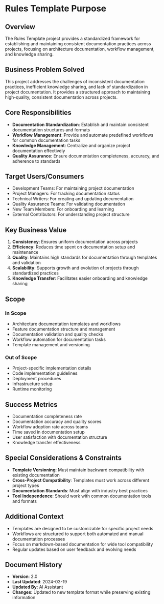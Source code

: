 # Rules Template Purpose

## Overview
The Rules Template project provides a standardized framework for establishing and maintaining consistent documentation practices across projects, focusing on architecture documentation, workflow management, and knowledge sharing.

## Business Problem Solved
This project addresses the challenges of inconsistent documentation practices, inefficient knowledge sharing, and lack of standardization in project documentation. It provides a structured approach to maintaining high-quality, consistent documentation across projects.

## Core Responsibilities
- **Documentation Standardization**: Establish and maintain consistent documentation structures and formats
- **Workflow Management**: Provide and automate predefined workflows for common documentation tasks
- **Knowledge Management**: Centralize and organize project documentation effectively
- **Quality Assurance**: Ensure documentation completeness, accuracy, and adherence to standards

## Target Users/Consumers
- Development Teams: For maintaining project documentation
- Project Managers: For tracking documentation status
- Technical Writers: For creating and updating documentation
- Quality Assurance Teams: For validating documentation
- New Team Members: For onboarding and learning
- External Contributors: For understanding project structure

## Key Business Value
1. **Consistency**: Ensures uniform documentation across projects
2. **Efficiency**: Reduces time spent on documentation setup and maintenance
3. **Quality**: Maintains high standards for documentation through templates and validation
4. **Scalability**: Supports growth and evolution of projects through standardized practices
5. **Knowledge Transfer**: Facilitates easier onboarding and knowledge sharing

## Scope
### In Scope
- Architecture documentation templates and workflows
- Feature documentation structure and management
- Documentation validation and quality checks
- Workflow automation for documentation tasks
- Template management and versioning

### Out of Scope
- Project-specific implementation details
- Code implementation guidelines
- Deployment procedures
- Infrastructure setup
- Runtime monitoring

## Success Metrics
- Documentation completeness rate
- Documentation accuracy and quality scores
- Workflow adoption rate across teams
- Time saved in documentation setup
- User satisfaction with documentation structure
- Knowledge transfer effectiveness

## Special Considerations & Constraints
- **Template Versioning**: Must maintain backward compatibility with existing documentation
- **Cross-Project Compatibility**: Templates must work across different project types
- **Documentation Standards**: Must align with industry best practices
- **Tool Independence**: Should work with common documentation tools and formats

## Additional Context
- Templates are designed to be customizable for specific project needs
- Workflows are structured to support both automated and manual documentation processes
- Focus on markdown-based documentation for wide tool compatibility
- Regular updates based on user feedback and evolving needs

## Document History
- **Version**: 2.0
- **Last Updated**: 2024-03-19
- **Updated By**: AI Assistant
- **Changes**: Updated to new template format while preserving existing information 